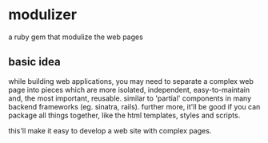 # modulizer
a ruby gem that modulize the web pages

## basic idea
while building web applications, 
you may need to separate a complex web page into pieces which are more isolated, 
independent, easy-to-maintain and, the most important, reusable.
similar to 'partial' components in many backend frameworks (eg. sinatra, rails).
further more, it'll be good if you can package all things together, like the html templates, styles and scripts.

this'll make it easy to develop a web site with complex pages.
